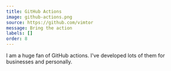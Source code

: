 ```yaml
---
title: GitHub Actions
image: github-actions.png
source: https://github.com/vimtor
message: Bring the action
labels: []
order: 8
---
```


I am a huge fan of GitHub actions. I've developed lots of them for businesses and personally.
